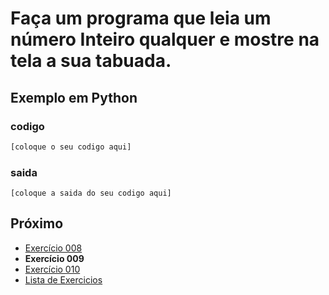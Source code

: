 # Faça um programa que leia um número Inteiro qualquer e mostre na tela a sua tabuada.

## Exemplo em Python

### codigo

``` python
[coloque o seu codigo aqui]
```

### saida

```
[coloque a saida do seu codigo aqui]
```

## Próximo

- [Exercício 008](../../008/python)
- **Exercício 009**
- [Exercício 010](../../010/python)
- [Lista de Exercicios](../../)

